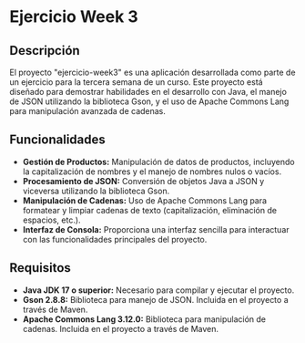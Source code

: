 # Ejercicio Week 3

## Descripción

El proyecto "ejercicio-week3" es una aplicación desarrollada como parte de un ejercicio para la tercera semana de un curso. Este proyecto está diseñado para demostrar habilidades en el desarrollo con Java, el manejo de JSON utilizando la biblioteca Gson, y el uso de Apache Commons Lang para manipulación avanzada de cadenas.

## Funcionalidades

- **Gestión de Productos:** Manipulación de datos de productos, incluyendo la capitalización de nombres y el manejo de nombres nulos o vacíos.
- **Procesamiento de JSON:** Conversión de objetos Java a JSON y viceversa utilizando la biblioteca Gson.
- **Manipulación de Cadenas:** Uso de Apache Commons Lang para formatear y limpiar cadenas de texto (capitalización, eliminación de espacios, etc.).
- **Interfaz de Consola:** Proporciona una interfaz sencilla para interactuar con las funcionalidades principales del proyecto.

## Requisitos

- **Java JDK 17 o superior:** Necesario para compilar y ejecutar el proyecto.
- **Gson 2.8.8:** Biblioteca para manejo de JSON. Incluida en el proyecto a través de Maven.
- **Apache Commons Lang 3.12.0:** Biblioteca para manipulación de cadenas. Incluida en el proyecto a través de Maven.
